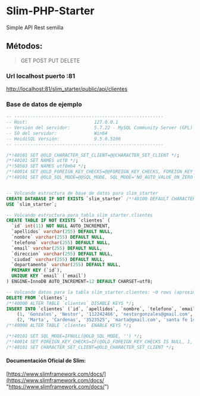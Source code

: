 # Slim-PHP-Starter

Simple API Rest semilla

## Métodos:

> GET
> POST
> PUT
> DELETE

### Url localhost puerto :81

[http://localhost:81/slim_starter/public/api/clientes](http://localhost:81/slim_starter/public/api/clientes "http://localhost:81/slim_starter/public/api/clientes")

### Base de datos de ejemplo
```sql
-- --------------------------------------------------------
-- Host:                         127.0.0.1
-- Versión del servidor:         5.7.22 - MySQL Community Server (GPL)
-- SO del servidor:              Win64
-- HeidiSQL Versión:             9.5.0.5196
-- --------------------------------------------------------

/*!40101 SET @OLD_CHARACTER_SET_CLIENT=@@CHARACTER_SET_CLIENT */;
/*!40101 SET NAMES utf8 */;
/*!50503 SET NAMES utf8mb4 */;
/*!40014 SET @OLD_FOREIGN_KEY_CHECKS=@@FOREIGN_KEY_CHECKS, FOREIGN_KEY_CHECKS=0 */;
/*!40101 SET @OLD_SQL_MODE=@@SQL_MODE, SQL_MODE='NO_AUTO_VALUE_ON_ZERO' */;


-- Volcando estructura de base de datos para slim_starter
CREATE DATABASE IF NOT EXISTS `slim_starter` /*!40100 DEFAULT CHARACTER SET utf8 */;
USE `slim_starter`;

-- Volcando estructura para tabla slim_starter.clientes
CREATE TABLE IF NOT EXISTS `clientes` (
  `id` int(11) NOT NULL AUTO_INCREMENT,
  `apellidos` varchar(255) DEFAULT NULL,
  `nombre` varchar(255) DEFAULT NULL,
  `telefono` varchar(255) DEFAULT NULL,
  `email` varchar(255) DEFAULT NULL,
  `direccion` varchar(255) DEFAULT NULL,
  `ciudad` varchar(255) DEFAULT NULL,
  `departamento` varchar(255) DEFAULT NULL,
  PRIMARY KEY (`id`),
  UNIQUE KEY `email` (`email`)
) ENGINE=InnoDB AUTO_INCREMENT=12 DEFAULT CHARSET=utf8;

-- Volcando datos para la tabla slim_starter.clientes: ~0 rows (aproximadamente)
DELETE FROM `clientes`;
/*!40000 ALTER TABLE `clientes` DISABLE KEYS */;
INSERT INTO `clientes` (`id`, `apellidos`, `nombre`, `telefono`, `email`, `direccion`, `ciudad`, `departamento`) VALUES
	(1, 'Gonzales', 'Nestor', '112242466', 'nestorgonzales@gmail.com', 'belgrano 5125', 'Ciudad Autónoma de Buenos Aires', '6to'),
	(2, 'Marta', 'Cardenas', '3523525', 'marta@gmail.com', 'santa fe 1412', '', '');
/*!40000 ALTER TABLE `clientes` ENABLE KEYS */;

/*!40101 SET SQL_MODE=IFNULL(@OLD_SQL_MODE, '') */;
/*!40014 SET FOREIGN_KEY_CHECKS=IF(@OLD_FOREIGN_KEY_CHECKS IS NULL, 1, @OLD_FOREIGN_KEY_CHECKS) */;
/*!40101 SET CHARACTER_SET_CLIENT=@OLD_CHARACTER_SET_CLIENT */;

```


#### Documentación Oficial de Slim:
[https://www.slimframework.com/docs/](https://www.slimframework.com/docs/ "https://www.slimframework.com/docs/")